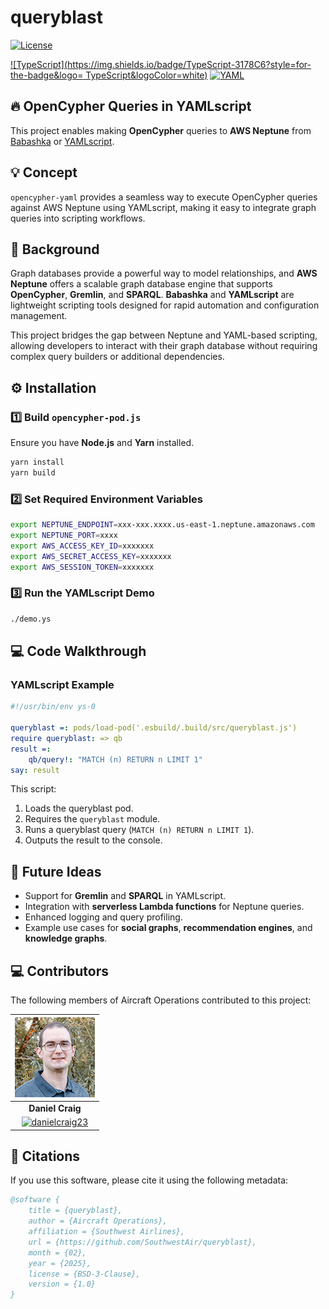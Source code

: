 # queryblast

[![License](https://img.shields.io/badge/License-BSD_3--Clause-blue.svg)](https://opensource.org/licenses/BSD-3-Clause)  

[![TypeScript](https://img.shields.io/badge/TypeScript-3178C6?style=for-the-badge&logo= TypeScript&logoColor=white)](https://www.typescriptlang.org/)
[![YAML](https://img.shields.io/badge/YAML-CB171E?style=for-the-badge&logo=yaml&logoColor=fff)](https://yamlscript.org/)

## 🔥 OpenCypher Queries in YAMLscript  

This project enables making **OpenCypher** queries to **AWS Neptune** from [Babashka](https://github.com/babashka/babashka) or [YAMLscript](https://github.com/yaml/yamlscript).  

## 💡 Concept  

`opencypher-yaml` provides a seamless way to execute OpenCypher queries against AWS Neptune using YAMLscript, making it easy to integrate graph queries into scripting workflows.

## 📜 Background  

Graph databases provide a powerful way to model relationships, and **AWS Neptune** offers a scalable graph database engine that supports **OpenCypher**, **Gremlin**, and **SPARQL**. **Babashka** and **YAMLscript** are lightweight scripting tools designed for rapid automation and configuration management.  

This project bridges the gap between Neptune and YAML-based scripting, allowing developers to interact with their graph database without requiring complex query builders or additional dependencies.

## ⚙️ Installation  

### 1️⃣ Build `opencypher-pod.js`  

Ensure you have **Node.js** and **Yarn** installed.  

```sh
yarn install
yarn build
```

### 2️⃣ Set Required Environment Variables  

```sh
export NEPTUNE_ENDPOINT=xxx-xxx.xxxx.us-east-1.neptune.amazonaws.com
export NEPTUNE_PORT=xxxx
export AWS_ACCESS_KEY_ID=xxxxxxx
export AWS_SECRET_ACCESS_KEY=xxxxxxx
export AWS_SESSION_TOKEN=xxxxxxx
```

### 3️⃣ Run the YAMLscript Demo  

```sh
./demo.ys
```

## 💻 Code Walkthrough  

### YAMLscript Example  

```yaml
#!/usr/bin/env ys-0

queryblast =: pods/load-pod('.esbuild/.build/src/queryblast.js')
require queryblast: => qb
result =:
    qb/query!: "MATCH (n) RETURN n LIMIT 1"
say: result
```

This script:
1. Loads the queryblast pod.
2. Requires the `queryblast` module.
3. Runs a queryblast query (`MATCH (n) RETURN n LIMIT 1`).
4. Outputs the result to the console.

## 🚀 Future Ideas  

- Support for **Gremlin** and **SPARQL** in YAMLscript.
- Integration with **serverless Lambda functions** for Neptune queries.
- Enhanced logging and query profiling.
- Example use cases for **social graphs**, **recommendation engines**, and **knowledge graphs**.

## 💻 Contributors  

The following members of Aircraft Operations contributed to this project:  

| ![Daniel Craig](screenshots/avatar_daniel_craig.png) |
| :---: |  
| **Daniel Craig** |  
| [![danielcraig23](https://raster.shields.io/badge/linkedin-%40danielcraig23-lightblue?logo=linkedin&style=for-the-badge)](https://www.linkedin.com/in/danielcraig23) |  

## 📖 Citations  

If you use this software, please cite it using the following metadata:  

```bibtex
@software {
	title = {queryblast},
	author = {Aircraft Operations},
	affiliation = {Southwest Airlines},
	url = {https://github.com/SouthwestAir/queryblast},
	month = {02},
	year = {2025},
	license = {BSD-3-Clause},
	version = {1.0}
}
```